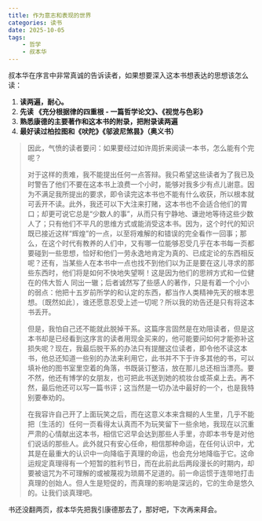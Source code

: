 ```yaml
---
title: 作为意志和表现的世界
categories: 读书
date: 2025-10-05
tags:
    - 哲学
    - 叔本华
---
```


叔本华在序言中非常真诚的告诉读者，如果想要深入这本书想表达的思想该怎么读：

1. __读两遍，耐心。__
2. __先读 《充分根据律的四重根 - 一篇哲学论文》、《视觉与色彩》__
3. __熟悉康德的主要著作和这本书的附录，把附录读两遍__
4. __最好读过柏拉图和《吠陀》《邬波尼煞昙》（奥义书）__

>因此，气愤的读者要问：如果要经过如许周折来阅读一本书，怎么能有个完呢？
>
>对于这样的责难，我不能提出任何一点答辩。我只希望这些读者为了我已及时警告了他们不要在这本书上浪费一个小时，能够对我多少有点儿谢意。因为不满足我所提出的要求，即令读完这本书也不能有什么收获，所以根本就可丢开不读。此外，我还可以下大注来打赌，这本书也不会适合他们的胃口；却更可说它总是“少数人的事”，从而只有宁静地、谦逊地等待这些少数人了；只有他们不平凡的思维方式或能消受这本书。因为，这个时代的知识既已接近这样“辉煌”的一点，以至将难解的和错误的完全看作一回事；那么，在这个时代有教养的人们中，又有哪一位能够忍受几乎在本书每一页都要碰到一些思想，恰好和他们一劳永逸地肯定为真的、已成定论的东西相反呢？还有，当某些人在本书中一点也找不到他们以为正是要在这儿寻求的那些东西时，他们将是如何不快地失望啊！这是因为他们的思辨方式和一位健在的伟大哲人  同出一辙；后者诚然写了些感人的著作，只是有着一个小小的弱点：他把十五岁前所学的和认定的东西，都当作人类精神先天的根本思想。〔既然如此〕，谁还愿意忍受上述一切呢？所以我的劝告还是只有将这本书丢开。
>
>但是，我怕自己还不能就此脱掉干系。这篇序言固然是在劝阻读者，但是这本书却是已经看到这序言的读者用现金买来的，他可能要问如何才能弥补这损失呢？现在，我最后脱干系的办法只有提醒这位读者，即令他不读这本书，他总还知道一些别的办法来利用它，此书并不下于许多其他的书，可以填补他的图书室里空着的角落，书既装订整洁，放在那儿总还相当漂亮。要不然，他还有博学的女朋友，也可把此书送到她的梳妆台或茶桌上去。再不然，最后他还可以写一篇书评；这当然是一切办法中最好的一个，也是我特别要奉劝的。
>
>在我容许自己开了上面玩笑之后，而在这意义本来含糊的人生里，几乎不能把〔生活的〕任何一页看得太认真而不为玩笑留下一些余地，我现在以沉重严肃的心情献出这本书，相信它迟早会达到那些人手里，亦即本书专是对他们说话的那些人。此外就只有安心任命，相信那种命运，在任何认识中，尤其是在最重大的认识中一向降临于真理的命运，也会充分地降临于它。这命运规定真理得有一个短暂的胜利节日，而在此前此后两段漫长的时期内，却要被诅咒为不可理解的或被蔑视为琐屑不足道的。前一命运惯于连带地打击真理的创始人。但人生是短促的，而真理的影响是深远的，它的生命是悠久的。让我们谈真理吧。

书还没翻两页，叔本华先把我引康德那去了，那好吧，下次再来拜会。